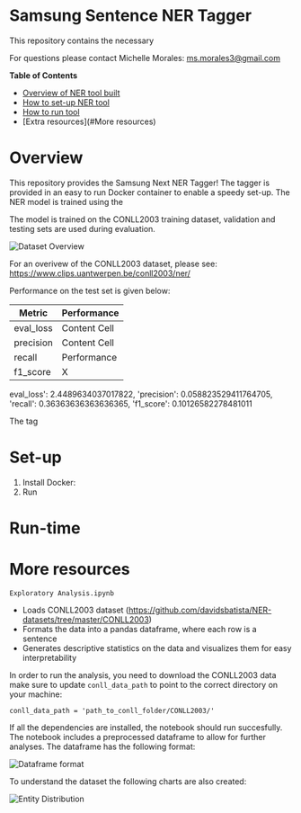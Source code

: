 # Samsung Sentence NER Tagger

This repository contains the necessary 

For questions please contact Michelle Morales: ms.morales3@gmail.com

**Table of Contents**
- [Overview of NER tool built](#Overview)
- [How to set-up NER tool](#Set-up)
- [How to run tool](#Running)
- [Extra resources](#More resources)

# Overview

This repository provides the Samsung Next NER Tagger! The tagger is provided in an easy to run Docker container to enable a speedy set-up. The NER model is trained using the 


The model is trained on the CONLL2003 training dataset, validation and testing sets are used during evaluation.

![Dataset Overview](https://github.com/michellemorales/samsung_interview/blob/master/images/CONLL%20Dataset%20Overview.png)

For an overivew of the CONLL2003 dataset, please see: https://www.clips.uantwerpen.be/conll2003/ner/

Performance on the test set is given below:

| Metric  | Performance |
| ------------- | ------------- |
| eval_loss | Content Cell  |
| precision  | Content Cell  |
|recall|Performance|
| f1_score | X|

eval_loss': 2.4489634037017822,
 'precision': 0.058823529411764705,
 'recall': 0.36363636363636365,
 'f1_score': 0.10126582278481011
 
 The tag
# Set-up
1. Install Docker:
2. Run 
# Run-time
# More resources

`Exploratory Analysis.ipynb` 
- Loads CONLL2003 dataset (https://github.com/davidsbatista/NER-datasets/tree/master/CONLL2003)
- Formats the data into a pandas dataframe, where each row is a sentence
- Generates descriptive statistics on the data and visualizes them for easy interpretability 

In order to run the analysis, you need to download the CONLL2003 data make sure to update `conll_data_path` to point to the correct directory on your machine:

`conll_data_path = 'path_to_conll_folder/CONLL2003/'`

If all the dependencies are installed, the notebook should run succesfully. The notebook includes a preprocessed dataframe to allow for further analyses. The dataframe has the following format:

![Dataframe format](https://github.com/michellemorales/samsung_interview/blob/master/images/Dataframe%20Format.png)

To understand the dataset the following charts are also created:



![Entity Distribution](https://github.com/michellemorales/samsung_interview/blob/master/images/CONLL%20Entity%20Distribution.png)

